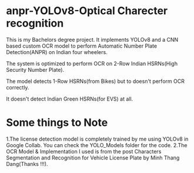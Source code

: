 ﻿# anpr-YOLOv8-Optical Charecter recognition
This is my Bachelors degree project. It implements YOLOv8 and a CNN based custom OCR model to perform Automatic Number Plate Detection(ANPR) on Indian four wheelers.

The system is optimized to perform OCR on 2-Row Indian HSRNs(High Security Number Plate).

The model detects 1-Row HSRNs(from Bikes) but to doesn't perform OCR correctly.

It doesn't detect Indian Green HSRNs(for EVS) at all.

# Some things to Note
 1.The license detection model is completely trained by me using YOLOv8 in Google Collab. You can check the YOLO_Models folder for the code.
 2.The OCR Model & Implementation I used is from the post Characters Segmentation and Recognition for Vehicle License Plate by Minh Thang Dang(Thanks !!!).
